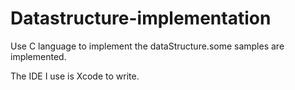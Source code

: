 # Datastructure-implementation
Use C language to implement the dataStructure.some samples are implemented. 

The IDE I use is Xcode to write.
